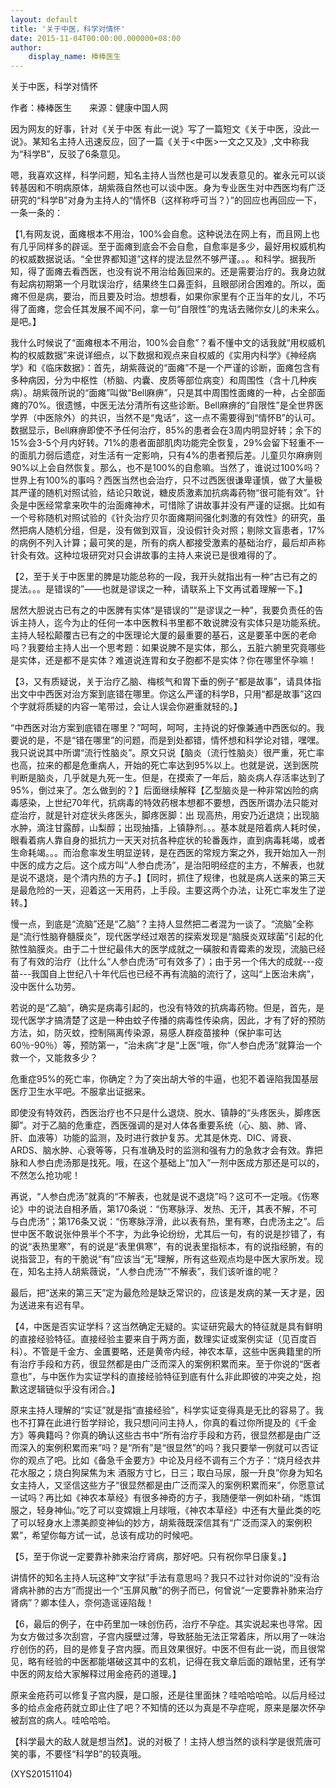 ```yaml
---
layout: default
title: '关于中医，科学对情怀'
date: 2015-11-04T00:00:00.000000+08:00
author:
    display_name: 棒棒医生
---
```


关于中医，科学对情怀

作者：棒棒医生　　来源：健康中国人网

因为网友的好事，针对《关于中医 有此一说》写了一篇短文《关于中医，没此一说》。某知名主持人迅速反应，回了一篇《关于<中医>一文之又及》,文中称我为“科学B”，反驳了6条意见。

嗯，我喜欢这样，科学问题，知名主持人当然也是可以发表意见的。崔永元可以谈转基因和不明病原体，胡紫薇自然也可以谈中医。身为专业医生对中西医均有广泛研究的“科学B”对身为主持人的“情怀B（这样称呼可当？）”的回应也再回应一下，一条一条的：

【1,有网友说，面瘫根本不用治，100%会自愈。这种说法在网上有，而且网上也有几乎同样多的辟谣。至于面瘫到底会不会自愈，自愈率是多少，最好用权威机构的权威数据说话。“全世界都知道”这样的提法显然不够严谨。。。和科学。据我所知，得了面瘫去看西医，也没有说不用治给轰回来的。还是需要治疗的。我身边就有起病初期第一个月耽误治疗，结果终生口鼻歪斜，且眼部闭合困难的。所以，面瘫不但是病，要治，而且要及时治。想想看，如果你家里有个正当年的女儿，不巧得了面瘫，您会任其发展不闻不问，拿一句“自限性”的鬼话去赌你女儿的未来么。是吧。】

我什么时候说了“面瘫根本不用治，100%会自愈”？看不懂中文的话我就“用权威机构的权威数据”来说详细点，以下数据和观点来自权威的《实用内科学》《神经病学》和《临床数据》：首先，胡紫薇说的“面瘫”不是一个严谨的诊断，面瘫包含有多种病因，分为中枢性（桥脑、内囊、皮质等部位病变）和周围性（含十几种疾病）。胡紫薇所说的“面瘫”叫做“Bell麻痹”，只是其中周围性面瘫的一种，占全部面瘫的70%。很遗憾，中医无法分清所有这些诊断。Bell麻痹的“自限性”是全世界医学界（中医除外）的共识，当然不是“鬼话”，这一点不需要得到“情怀B”的认可。数据显示，Bell麻痹即使不予任何治疗，85%的患者会在3周内明显好转；余下的15%会3-5个月内好转。71%的患者面部肌肉功能完全恢复，29%会留下轻重不一的面肌力弱后遗症，对生活有一定影响，只有4%的患者预后差。儿童贝尔麻痹则90%以上会自然恢复。那么，也不是100%的自愈嘛。当然了，谁说过100%吗？世界上有100%的事吗？西医当然也会治疗，只不过西医很谦卑谨慎，做了大量极其严谨的随机对照试验，结论只敢说，糖皮质激素加抗病毒药物“很可能有效”。针灸是中医经常拿来吹牛的治面瘫神术，可惜除了讲故事并没有严谨的证据。比如有一个号称随机对照试验的《针灸治疗贝尔面瘫期间强化刺激的有效性》的研究，虽然把病人随机分组，但是，没有做到双盲，没设假针灸对照；剔除文盲患者，17%的病例不列入计算；最可笑的是，所有的病人都接受激素的基础治疗，最后却声称针灸有效。这种垃圾研究对只会讲故事的主持人来说已是很难得的了。

【2，至于关于中医里的脾是功能总称的一段，我开头就指出有一种“古已有之的提法。。。是错误的”——也就是谬误之一种，请联系上下文再试着理解一下。】

居然大胆说古已有之的中医脾有实体“是错误的”“是谬误之一种”，我要负责任的告诉主持人，迄今为止的任何一本中医教科书里都不敢说脾没有实体只是功能系统。主持人轻松颠覆古已有之的中医理论大厦的最重要的基石，这是要革中医的老命吗？我要给主持人出一个思考题：如果说脾不是实体，那么，五脏六腑里究竟哪些是实体，还是都不是实体？难道说连胃和女子胞都不是实体？你在哪里怀孕嘛！

【3，又有质疑说，关于治疗乙脑、梅核气和胃下垂的例子“都是故事”，请具体指出文中中西医对治方案到底错在哪里。你这么严谨的科学B，只用“都是故事”这四个字就将质疑的内容一笔带过，会让人误会你避重就轻的。】

“中西医对治方案到底错在哪里？”呵呵，呵呵，主持说的好像兼通中西医似的。我要说的是，不是“错在哪里”的问题，而是到处都错，情怀想和科学论对错，嘿嘿。我只说说其中所谓“流行性脑炎”。原文只说【脑炎（流行性脑炎）很严重，死亡率也高，拉来的都是危重病人，开始的死亡率达到95%以上。也就是说，送到医院判断是脑炎，几乎就是九死一生。但是，在摸索了一年后，脑炎病人存活率达到了95%，倒过来了。怎么做到的？】后面继续解释【乙型脑炎是一种非常凶险的病毒感染，上世纪70年代，抗病毒的特效药根本想都不要想，西医所谓办法只能对症治疗，就是针对症状头疼医头，脚疼医脚：出 现高热，用安乃近退烧；出现脑水肿，滴注甘露醇，山梨醇；出现抽搐，上镇静剂。。。基本就是陪着病人耗时侯，眼看着病人靠自身的抵抗力一天天对抗各种症状的轮番轰炸，直到病毒耗竭，或者生命耗竭。。。而治愈率发生明显逆转，是在西医的常规方案之外，我开始加入一剂中医的成方之后。这个成方叫“人参白虎汤”，是治阳明经症的主方，不解表，也就是说不退烧，是个清内热的方子。】【同时，抓住了规律，也就是病人送来的第三天是最危险的一天，迎着这一天用药，上手段。主要这两个办法，让死亡率发生了逆转。】

慢一点，到底是“流脑”还是“乙脑”？主持人显然把二者混为一谈了。“流脑”全称是“流行性脑脊髓膜炎”，现代医学经过艰苦的探索发现是“脑膜炎双球菌”引起的化脓性脑膜炎。由于二十世纪最伟大的医学成就之一磺胺和青霉素的发现，流脑已经有了有效的治疗（比什么“人参白虎汤”可有效多了）；由于另一个伟大的成就---疫苗---我国自上世纪八十年代后也已经不再有流脑的流行了，这叫“上医治未病”，没中医什么功劳。

若说的是“乙脑”，确实是病毒引起的，也没有特效的抗病毒药物。但是，首先，是现代医学才搞清楚了这是一种由蚊子传播的病毒性传染病，因此，才有了好的预防方法，如，防灭蚊，控制隔离传染源，易感人群疫苗接种（保护率可达60％-90％）等，预防第一，“治未病”才是“上医”哦，你“人参白虎汤”就算治一个救一个，又能救多少？

危重症95%的死亡率，你确定？为了突出胡大爷的牛逼，也犯不着诬陷我国基层医疗卫生水平吧。不服拿出证据来。

即使没有特效药，西医治疗也不只是什么退烧、脱水、镇静的“头疼医头，脚疼医脚”。对于乙脑的危重症，西医强调的是对人体各重要系统（心、脑、肺、肾、肝、血液等）功能的监测，及时进行救护复苏。尤其是休克、DIC、肾衰、ARDS、脑水肿、心衰等等，只有准确及时的监测和强有力的急救才会有效。靠把脉和人参白虎汤那是找死。哦，在这个基础上“加入”一剂中医成方那还是可以的，不然怎么抢功呢！

再说，“人参白虎汤”就真的“不解表，也就是说不退烧”吗？这可不一定哦。《伤寒论》中的说法自相矛盾，第170条说：“伤寒脉浮、发热、无汗，其表不解，不可与白虎汤”；第176条又说：“伤寒脉浮滑，此以表有热，里有寒，白虎汤主之”。后世中医不敢说张仲景半个不字，为此争论纷纷，尤其后一句，有的说是抄错了，有的说“表热里寒”，有的说是“表里俱寒”，有的说表里指标本，有的说指经腑，有的说指营卫，有的干脆说“有”应该当“无”理解，所有这些观点均是中医大家所发。现在，知名主持人胡紫薇说，“人参白虎汤”“不解表”，我们该听谁的呢？

最后，把“送来的第三天”定为最危险是缺乏常识的，应该是发病的某一天才是，因为送进来有迟有早。

【4，中医是否实证学科？这当然确定无疑的。实证研究最大的特征就是具有鲜明的直接经验特征。直接经验主要来自于两方面，数理实证或案例实证（见百度百科）。不管是千金方、金匱要略，还是黄帝内经，神农本草，这些中医典籍里的所有治疗手段和方药，很显然都是由广泛而深入的案例积累而来。至于你说的“医者意也”，与中医作为实证学科的直接经验特征到底有什么非此即彼的冲突之处，抱歉这逻辑链似乎没有闭合。】

原来主持人理解的“实证”就是指“直接经验”，科学实证变得真是无比的容易了。我也不打算在此进行哲学辩论，我只想问问主持人，你真的看过你所提及的《千金方》等典籍吗？你真的确认这些古书中“所有治疗手段和方药，很显然都是由广泛而深入的案例积累而来”吗？是“所有”是“很显然”的吗？我只要举一例就可以否证你的观点了吧。比如《备急千金要方》中论及月经不调有三个方子：“烧月经衣井花水服之；烧白狗屎焦为末 酒服方寸匕，日三；取白马尿，服一升良”你身为知名女主持人，又坚信这些方子“很显然都是由广泛而深入的案例积累而来”，你愿意试一试吗？再比如《神农本草经》有很多神奇的方子，我随便举一例如朴硝，“炼饵服之，轻身神仙。”吃了可以变嫦娥上月球哦，《神农本草经》中还有大量此类的吃了可以轻身水上漂美颜变神仙的妙方，胡紫薇既深信其有“广泛而深入的案例积累”，希望你每方试一试，总该有成功的时候吧。

【5，至于你说一定要靠补肺来治疗肾病，那好吧。只有祝你早日康复。】

讲情怀的知名主持人玩这种“文字狱”手法有意思吗？我只不过针对你说的“没有治肾病补肺的古方”而提出一个“玉屏风散”的例子而已，何曾说“一定要靠补肺来治疗肾病”？卿本佳人，奈何造谣诬陷哉！

【6，最后的例子，在中药里加一味创伤药，治疗不孕症。其实说起来也寻常。因为女方做过多次刮宫，子宫内膜壁过薄，导致胚胎无法正常着床，所以用了一味治疗创伤的药，目的是修复子宫内膜。而且效果很好。中医不但有此一说，而且很常见，略有经验的中医都能堪破这其中的玄机，记得在我文章后面的跟帖里，还有学中医的网友给大家解释过用金疮药的道理。】

原来金疮药可以修复子宫内膜，是口服，还是往里面抹？哇哈哈哈哈。以后月经过多的给点金疮药就立即止住了吧？不知情的还以为真是不孕症呢，原来是屡次怀孕被刮宫的病人。哇哈哈哈。

【科学最大的敌人就是想当然】。说的对极了！主持人想当然的谈科学是很荒唐可笑的事，不要怪“科学B”的较真哦。

(XYS20151104)

